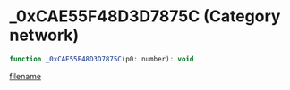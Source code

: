 # _0xCAE55F48D3D7875C (Category network)

```js
function _0xCAE55F48D3D7875C(p0: number): void
```

[filename](_0xCAE55F48D3D7875C_m.md ':include')